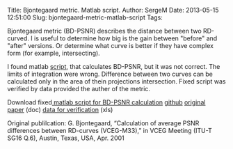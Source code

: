 Title: Bjontegaard metric. Matlab script.
Author: SergeM
Date: 2013-05-15 12:51:00
Slug: bjontegaard-metric-matlab-script
Tags: 

<div dir="ltr" style="text-align: left;" trbidi="on">

Bjontegaard metric (BD-PSNR) describes the distance between two RD-curved. I is useful to determine how big is the gain between "before" and "after" versions. Or determine what curve is better if they have complex form (for example, intersecting).

I found matlab [script](http://www.mathworks.com/matlabcentral/fileexchange/27798-bjontegaard-metric), that calculates BD-PSNR, but it was not correct. The limits of integration were wrong. Difference between two curves can be calculated only in the area of thein projections intersection.
Fixed script was verified by data provided the auther of the metric.

Download
fixed[ matlab script for BD-PSNR calculation](https://github.com/serge-m/bjontegaard2/blob/master/bjontegaard2.m)
[github](https://github.com/serge-m/bjontegaard2)
[original paper](http://wftp3.itu.int/av-arch/video-site/0104_Aus/VCEG-M33.doc)&nbsp;(doc)
[data for verification](http://wftp3.itu.int/av-arch/video-site/0104_Aus/VCEG-M34.xls)&nbsp;(xls)



Original publilcation:
G. Bjontegaard, “Calculation of average PSNR differences between RD-curves (VCEG-M33),” in
VCEG Meeting (ITU-T SG16 Q.6), Austin, Texas, USA, Apr. 2001

</div>